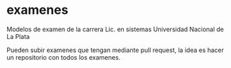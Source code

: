 # examenes
Modelos de examen de la carrera Lic. en sistemas Universidad Nacional de La Plata

Pueden subir examenes que tengan mediante pull request, la idea es hacer un repositorio con todos los examenes.
